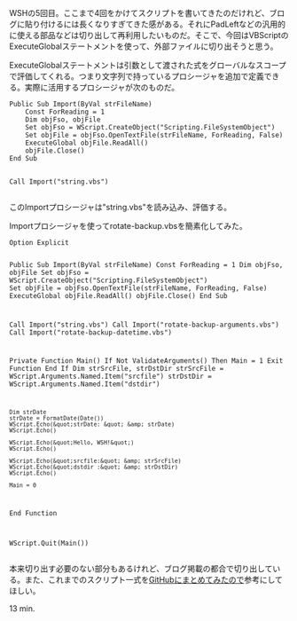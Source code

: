 WSHの5回目。ここまで4回をかけてスクリプトを書いてきたのだけれど、ブログに貼り付けるには長くなりすぎてきた感がある。それにPadLeftなどの汎用的に使える部品などは切り出して再利用したいものだ。そこで、今回はVBScriptのExecuteGlobalステートメントを使って、外部ファイルに切り出そうと思う。

ExecuteGlobalステートメントは引数として渡された式をグローバルなスコープで評価してくれる。つまり文字列で持っているプロシージャを追加で定義できる。実際に活用するプロシージャが次のものだ。

<div><script src="https://gist.github.com/3221136.js?file=import.vbs"></script><noscript><pre><code>Public Sub Import(ByVal strFileName)
    Const ForReading = 1
    Dim objFso, objFile
    Set objFso = WScript.CreateObject(&quot;Scripting.FileSystemObject&quot;)
    Set objFile = objFso.OpenTextFile(strFileName, ForReading, False)
    ExecuteGlobal objFile.ReadAll()
    objFile.Close()
End Sub

Call Import(&quot;string.vbs&quot;)</code></pre></noscript></div>

このImportプロシージャは"string.vbs"を読み込み、評価する。

Importプロシージャを使ってrotate-backup.vbsを簡素化してみた。

<div><script src="https://gist.github.com/3221168.js?file=rotate-backup.vbs"></script><noscript><pre><code>Option Explicit

Public Sub Import(ByVal strFileName)
    Const ForReading = 1
    Dim objFso, objFile
    Set objFso = WScript.CreateObject(&quot;Scripting.FileSystemObject&quot;)
    Set objFile = objFso.OpenTextFile(strFileName, ForReading, False)
    ExecuteGlobal objFile.ReadAll()
    objFile.Close()
End Sub

Call Import(&quot;string.vbs&quot;)
Call Import(&quot;rotate-backup-arguments.vbs&quot;)
Call Import(&quot;rotate-backup-datetime.vbs&quot;)

Private Function Main()
    If Not ValidateArguments() Then
        Main = 1
        Exit Function
    End If
    Dim strSrcFile, strDstDir
    strSrcFile = WScript.Arguments.Named.Item(&quot;srcfile&quot;)
    strDstDir = WScript.Arguments.Named.Item(&quot;dstdir&quot;)

    Dim strDate
    strDate = FormatDate(Date())
    WScript.Echo(&quot;strDate: &quot; &amp; strDate)
    WScript.Echo()

    WScript.Echo(&quot;Hello, WSH!&quot;)
    WScript.Echo()

    WScript.Echo(&quot;srcfile:&quot; &amp; strSrcFile)
    WScript.Echo(&quot;dstdir :&quot; &amp; strDstDir)
    WScript.Echo()

    Main = 0
End Function

WScript.Quit(Main())</code></pre></noscript></div>

本来切り出す必要のない部分もあるけれど、ブログ掲載の都合で切り出している。また、これまでのスクリプト一式を[GitHubにまとめてみたので](https://github.com/bouzuya/wsh-study/tree/b0432b1d55f77e53a84a0f40a285e773b52bf0f9)参考にしてほしい。

13 min.
